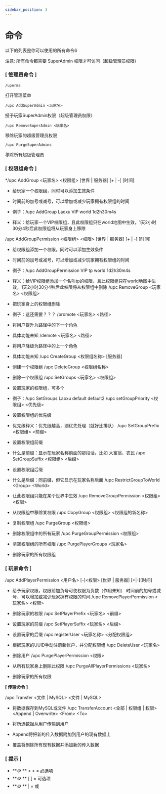 ```yaml
---
sidebar_position: 3
---
```


# 命令

以下的列表是你可以使用的所有命令6

注意: 所有命令都需要 SuperAdmin 权限才可访问（超级管理员权限）

### [ 管理员命令 ]

`/uperms`

打开管理菜单

`/upc AddSuperAdmin <玩家名>`

授予玩家SuperAdmin权限（超级管理员权限）

`/upc RemoveSuperAdmin <玩家名>`

移除玩家的超级管理员权限

`/upc PurgeSuperAdmins`

移除所有超级管理员

### [ 权限组命令 ]

*/upc AddGroup <玩家名> <权限组> [世界 | 服务器] [+ | -] [时间]

  * 给玩家一个权限组，同时可以添加生效条件
  
  * 时间前的加号或减号，可以增加或减少玩家拥有权限组的时间
  
  * 例子：/upc AddGroup Laoxu VIP world 1d2h30m4s
  
  * 释义：给玩家一个VIP权限组，且此权限组只在world地图中生效，1天2小时30分4秒后此权限组将从玩家身上移除

/upc AddGroupPermission \<权限组\> \<权限\> [世界 \| 服务器\] \[+ \| -\] \[时间\]

  * 给权限组添加一个权限，同时可以添加生效条件
  * 时间前的加号或减号，可以增加或减少玩家拥有权限组的时间
  * 例子：/upc AddGroupPermission VIP tp world 1d2h30m4s
  * 释义：给VIP权限组添加一个名叫tp的权限，且此权限组只在world地图中生效，1天2小时30分4秒后此权限将从权限组中删除
/upc RemoveGroup \<玩家名\> \<权限组\>

  * 把玩家身上的权限组删除
  * 例子：这还需要？？？
/promote \<玩家名\> \<路径\>

  * 将用户提升为路径中的下一个角色
  * 具体功能未知
/demote \<玩家名\> \<路径\>

  * 将用户降级为路径中的上一个角色
  * 具体功能未知
/upc CreateGroup \<权限组名称\> \[服务器\]

  * 创建一个权限组
/upc DeleteGroup \<权限组名称\>

  * 删除一个权限组
/upc SetGroups \<玩家名\> \<权限组\>

  * 设置玩家的权限组，可多个
  * 例子：/upc SetGroups Laoxu default default2
/upc setGroupPriority \<权限组\> \<优先级\>

  * 设置权限组的优先级
  * 优先级释义：优先级越高，则优先处理（就好比排队）
/upc SetGroupPrefix \<权限组\> \<前缀\>

  * 设置权限组前缀
  * 什么是前缀：显示在玩家名称前面的那段话，比如 大富翁、农民
/upc SetGroupSuffix \<权限组\> \<后缀\>

  * 设置权限组后缀
  * 什么是后缀：同前缀，但它显示在玩家名称后面
/upc RestrictGroupToWorld \<Group\> \<World\>

  * 让此权限组只能在某个世界中生效
/upc RemoveGroupPermission \<权限组\> \<权限\>

  * 从权限组中移除某权限
/upc CopyGroup \<权限组\> \<权限组的新名称\>

  * 复制权限组
/upc PurgeGroup \<权限组\>

  * 删除权限组中的所有玩家
/upc PurgeGroupPermission \<权限组\>

  * 清空权限组的所有权限
/upc PurgePlayerGroups \<玩家名\>

  * 删除玩家的所有权限组

### [ 玩家命令 ]

/upc AddPlayerPermission \<用户名\> \[-\]\<权限\> \[世界 \| 服务器\] \[+\|-\]\[时间\]

  * 给予玩家权限，权限前加负号可使权限为负数（作用未知）
    时间前的加号或减号，可以增加或减少玩家拥有权限的时间
/upc RemovePlayerPermission <玩家名> <权限>

  * 删除玩家的权限
/upc SetPlayerPrefix <玩家名> <前缀>

  * 设置玩家的前缀
/upc SetPlayerSuffix <玩家名> <后缀>

  * 设置玩家的后缀
/upc registerUser <UUID> <玩家名称> <分配权限组>

  * 根据玩家的UUID手动注册新帐户，并分配权限组
/upc DeleteUser <玩家名>

  * 删除用户
/upc PurgePlayerPermission <权限>

  * 从所有玩家身上删除此权限
/upc PurgeAllPlayerPermissions <玩家名>

  * 删除玩家的所有权限

 **[ 传输命令 ]**

/upc Transfer \<文件 \| MySQL\> \<文件 \| MySQL\>

  * 将数据保存到MySQL或文件
/upc TransferAccount \<全部 | 权限组 \| 权限\> \<Append \| Overwrite\> \<From\> \<To\>

  * 将所选数据从用户<from>传输到用户<to>
  * Append将把新的传入数据附加到<To>用户的现有数据上
  * 覆盖将删除所有现有数据并添加新的传入数据

### [ 提示 ]

*  **🪙 ** < > = 必选项
*  **🪙 ** [ ] = 可选项
*  **🪙 ** | = 或